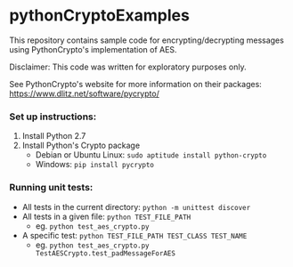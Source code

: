 # pythonCryptoExamples

This repository contains sample code for encrypting/decrypting messages using PythonCrypto's implementation of AES.

Disclaimer: This code was written for exploratory purposes only.

See PythonCrypto's website for more information on their packages:
https://www.dlitz.net/software/pycrypto/

### Set up instructions:
1. Install Python 2.7
2. Install Python's Crypto package
    * Debian or Ubuntu Linux: ```sudo aptitude install python-crypto```
    * Windows: ```pip install pycrypto```

### Running unit tests:

* All tests in the current directory: ```python -m unittest discover```
* All tests in a given file: ```python TEST_FILE_PATH```
    * eg. ```python test_aes_crypto.py```
* A specific test: ```python TEST_FILE_PATH TEST_CLASS TEST_NAME```
    * eg. ```python test_aes_crypto.py TestAESCrypto.test_padMessageForAES```
